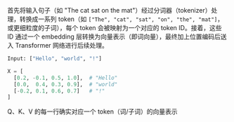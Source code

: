首先将输入句子（如 "The cat sat on the mat"）经过分词器（tokenizer）处理，转换成一系列 token（如 `["The", "cat", "sat", "on", "the", "mat"]`，或更细粒度的子词），每个 token 会被映射为一个对应的 token ID。接着，这些 ID 通过一个 embedding 层转换为向量表示（即词向量），最终加上位置编码后送入 Transformer 网络进行后续处理。

```python
Input: ["Hello", "world", "!"]

X = [
  [0.2, -0.1, 0.5, 1.0],  # "Hello"
  [0.0,  0.4, 0.3, 0.9],  # "world"
  [-0.2, 0.1, 0.6, 0.7]   # "!"
]
```

Q、K、V 的每一行确实对应一个 token（词/子词）的向量表示


